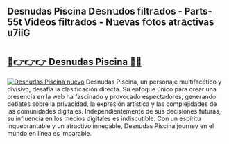## Desnudas Piscina D𝚎sn𝚞dos filtr𝚊dos - Parts-55t Vid𝚎os filtr𝚊dos - N𝚞evas f𝚘tos atr𝚊ctivas u7iiG

# <h2><a href="http://mb4uiya.tromn.icu/?c=Desnudas+Piscina">🔗👉👉👉 Desnudas Piscina 🔗🔗</a></h2>

[![Desnudas Piscina nuevo](https://i.imgur.com/pEAQMta.gif)](http://mb4uiya.tromn.icu/?c=Desnudas+Piscina)
Desnudas Piscina, un personaje multifacético y divisivo, desafía la clasificación directa. Su enfoque único para crear una presencia en la web ha fascinado y provocado espectadores, generando debates sobre la privacidad, la expresión artística y las complejidades de las comunidades digitales. Independientemente de sus decisiones futuras, su influencia en los medios digitales es indiscutible. Con un espíritu inquebrantable y un atractivo innegable, Desnudas Piscina journey en el mundo en línea es imparable.

